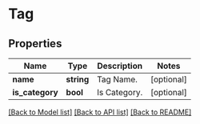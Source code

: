 # Tag

## Properties
Name | Type | Description | Notes
------------ | ------------- | ------------- | -------------
**name** | **string** | Tag Name. | [optional] 
**is_category** | **bool** | Is Category. | [optional] 

[[Back to Model list]](../README.md#documentation-for-models) [[Back to API list]](../README.md#documentation-for-api-endpoints) [[Back to README]](../README.md)


